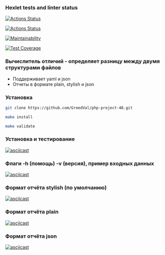 ### Hexlet tests and linter status

[![Actions Status](https://github.com/GreedVal/php-project-48/actions/workflows/hexlet-check.yml/badge.svg)](https://github.com/GreedVal/php-project-48/actions)

[![Actions Status](https://github.com/GreedVal/php-project-48/workflows/actions/badge.svg)](https://github.com/GreedVal/php-project-48/actions)

[![Maintainability](https://api.codeclimate.com/v1/badges/04d255475bfd0668b9ff/maintainability)](https://codeclimate.com/github/GreedVal/php-project-48/maintainability)

[![Test Coverage](https://api.codeclimate.com/v1/badges/04d255475bfd0668b9ff/test_coverage)](https://codeclimate.com/github/GreedVal/php-project-48/test_coverage)

### Вычислитель отличий - определяет разницу между двумя структурами файлов

* Поддерживает yaml и json
* Отчеты в формате plain, stylish и json

### Установка

```bash
git clone https://github.com/GreedVal/php-project-48.git

make install

make validate
```

### Установка и тестирование

[![asciicast](https://asciinema.org/a/6lZgaHeh4H3YGEwrYj9kqFKKZ.svg)](https://asciinema.org/a/6lZgaHeh4H3YGEwrYj9kqFKKZ)

### Флаги -h (помощь) -v (версия), пример входных данных

[![asciicast](https://asciinema.org/a/IJQ6AGxLiAKCmDQmksqZo6G0P.svg)](https://asciinema.org/a/IJQ6AGxLiAKCmDQmksqZo6G0P)

### Формат отчёта stylish (по умолчанию)

[![asciicast](https://asciinema.org/a/CPVlg2Nh7lzUMvX6gIbLdrrOM.svg)](https://asciinema.org/a/CPVlg2Nh7lzUMvX6gIbLdrrOM)

### Формат отчёта plain

[![asciicast](https://asciinema.org/a/vmAGnehZ6fDixS0ySUQFrXp6r.svg)](https://asciinema.org/a/vmAGnehZ6fDixS0ySUQFrXp6r)

### Формат отчёта json

[![asciicast](https://asciinema.org/a/xQhNsUj6yWCfZ7s3F6rgEoC2F.svg)](https://asciinema.org/a/xQhNsUj6yWCfZ7s3F6rgEoC2F)
